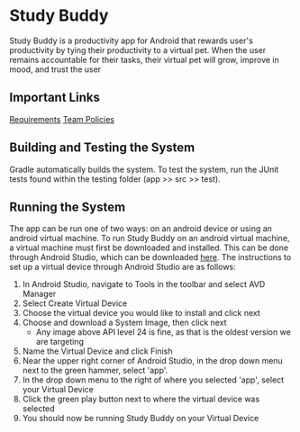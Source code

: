 # Study Buddy
Study Buddy is a productivity app for Android that rewards user's productivity by tying their productivity to a virtual pet. When the user remains accountable for their tasks, their virtual pet will grow, improve in mood, and trust the user
## Important Links
[Requirements](https://docs.google.com/document/d/17MSjLnf0IBkxtAoBxkW1J8jti30xX3Pm1pVyJA1Q3rA/edit?usp=sharing)
[Team Policies](https://docs.google.com/document/d/1g6Af2lr7RfceBt78roCZq0QuGHKQK92-_P4S3bElzJM/edit?usp=sharing)
## Building and Testing the System
Gradle automatically builds the system. To test the system, run the JUnit tests found within the testing folder (app >> src >> test).
## Running the System
The app can be run one of two ways: on an android device or using an android virtual machine. To run Study Buddy on an android virtual machine, a virtual machine must first be downloaded and installed. This can be done through Android Studio, which can be downloaded [here](https://developer.android.com/studio). The instructions to set up a virtual device through Android Studio are as follows:

 1. In Android Studio, navigate to Tools in the toolbar and select AVD Manager
 2. Select Create Virtual Device
 3. Choose the virtual device you would like to install and click next
 4.  Choose and download a System Image, then click next
	 - Any image above API level 24 is fine, as that is the oldest version we are targeting
 5. Name the Virtual Device and click Finish
 6. Near the upper right corner of Android Studio, in the drop down menu next to the green hammer, select 'app'.
 7. In the drop down menu to the right of where you selected 'app', select your Virtual Device
 8. Click the green play button next to where the virtual device was selected
 9. You should now be running Study Buddy on your Virtual Device
